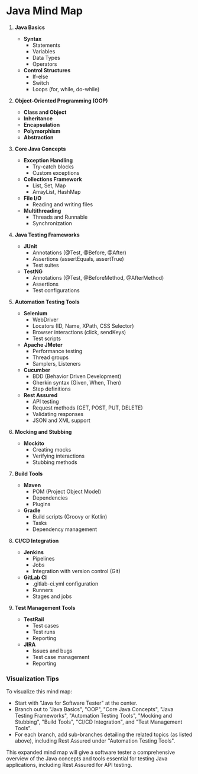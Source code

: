 
# Java Mind Map


1. **Java Basics**
   - **Syntax**
     - Statements
     - Variables
     - Data Types
     - Operators
   - **Control Structures**
     - If-else
     - Switch
     - Loops (for, while, do-while)

2. **Object-Oriented Programming (OOP)**
   - **Class and Object**
   - **Inheritance**
   - **Encapsulation**
   - **Polymorphism**
   - **Abstraction**

3. **Core Java Concepts**
   - **Exception Handling**
     - Try-catch blocks
     - Custom exceptions
   - **Collections Framework**
     - List, Set, Map
     - ArrayList, HashMap
   - **File I/O**
     - Reading and writing files
   - **Multithreading**
     - Threads and Runnable
     - Synchronization

4. **Java Testing Frameworks**
   - **JUnit**
     - Annotations (@Test, @Before, @After)
     - Assertions (assertEquals, assertTrue)
     - Test suites
   - **TestNG**
     - Annotations (@Test, @BeforeMethod, @AfterMethod)
     - Assertions
     - Test configurations

5. **Automation Testing Tools**
   - **Selenium**
     - WebDriver
     - Locators (ID, Name, XPath, CSS Selector)
     - Browser interactions (click, sendKeys)
     - Test scripts
   - **Apache JMeter**
     - Performance testing
     - Thread groups
     - Samplers, Listeners
   - **Cucumber**
     - BDD (Behavior Driven Development)
     - Gherkin syntax (Given, When, Then)
     - Step definitions
   - **Rest Assured**
     - API testing
     - Request methods (GET, POST, PUT, DELETE)
     - Validating responses
     - JSON and XML support

6. **Mocking and Stubbing**
   - **Mockito**
     - Creating mocks
     - Verifying interactions
     - Stubbing methods

7. **Build Tools**
   - **Maven**
     - POM (Project Object Model)
     - Dependencies
     - Plugins
   - **Gradle**
     - Build scripts (Groovy or Kotlin)
     - Tasks
     - Dependency management

8. **CI/CD Integration**
   - **Jenkins**
     - Pipelines
     - Jobs
     - Integration with version control (Git)
   - **GitLab CI**
     - .gitlab-ci.yml configuration
     - Runners
     - Stages and jobs

9. **Test Management Tools**
   - **TestRail**
     - Test cases
     - Test runs
     - Reporting
   - **JIRA**
     - Issues and bugs
     - Test case management
     - Reporting

### Visualization Tips

To visualize this mind map:

- Start with "Java for Software Tester" at the center.
- Branch out to "Java Basics", "OOP", "Core Java Concepts", "Java Testing Frameworks", "Automation Testing Tools", "Mocking and Stubbing", "Build Tools", "CI/CD Integration", and "Test Management Tools".
- For each branch, add sub-branches detailing the related topics (as listed above), including Rest Assured under "Automation Testing Tools".

This expanded mind map will give a software tester a comprehensive overview of the Java concepts and tools essential for testing Java applications, including Rest Assured for API testing.



